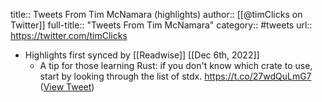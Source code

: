 title:: Tweets From Tim McNamara (highlights)
author:: [[@timClicks on Twitter]]
full-title:: "Tweets From Tim McNamara"
category:: #tweets
url:: https://twitter.com/timClicks

- Highlights first synced by [[Readwise]] [[Dec 6th, 2022]]
	- A tip for those learning Rust: if you don't know which crate to use, start by looking through the list of stdx.   https://t.co/27wdQuLmG7 ([View Tweet](https://twitter.com/timClicks/status/1461091430391169024))